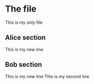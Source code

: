 # The file
This is my only file

## Alice section
This is my new line

## Bob section
This is my new line
This is my second line
